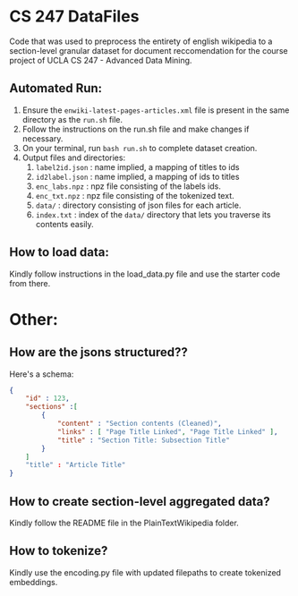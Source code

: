 # CS 247 DataFiles
Code that was used to preprocess the entirety of english wikipedia to a section-level granular dataset for document reccomendation for the course project of UCLA CS 247 - Advanced Data Mining.
## Automated Run:
1. Ensure the `enwiki-latest-pages-articles.xml` file is present in the same directory as the `run.sh` file.
2. Follow the instructions on the run.sh file and make changes if necessary.
3. On your terminal, run `bash run.sh` to complete dataset creation.
4. Output files and directories:
    1. `label2id.json` : name implied, a mapping of titles to ids
    2. `id2label.json` : name implied, a mapping of ids to titles
    3. `enc_labs.npz` : npz file consisting of the labels ids.
    4. `enc_txt.npz` : npz file consisting of the tokenized text.
    5. `data/` : directory consisting of json files for each article. 
    6. `index.txt` : index of the `data/` directory that lets you traverse its contents easily.

## How to load data:
Kindly follow instructions in the load_data.py file and use the starter code from there.

# Other:
## How are the jsons structured??
Here's a schema:
```json
{
    "id" : 123,
    "sections" :[
        {
            "content" : "Section contents (Cleaned)",
            "links" : [ "Page Title Linked", "Page Title Linked" ],
            "title" : "Section Title: Subsection Title"
        }
    ]
    "title" : "Article Title"
}
```
## How to create section-level aggregated data?
Kindly follow the README file in the PlainTextWikipedia folder.
## How to tokenize?
Kindly use the encoding.py file with updated filepaths to create tokenized embeddings.
